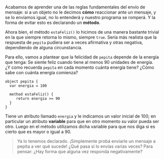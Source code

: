 Acabamos de aprender una de las reglas fundamentales del envío de mensaje: si a un objeto no le decimos **cómo** reaccionar ante un mensaje, y se lo envíamos igual, no lo entenderá y nuestro programa se romperá. Y la forma de evitar esto es declarando un **método**. 

Ahora bien, el método `estaFeliz()` lo hicimos de una manera bastante trivial en la que siempre retorna lo mismo, siempre `true`. Sería más realista que la respuesta de `pepita` pudiera ser a veces afirmativa y otras negativa, dependiendo de alguna circunstancia.  

Para ello, vamos a plantear que la felicidad de `pepita` depende de la energía que tenga: Se siente feliz cuando tiene al menos 90 unidades de energía. ¿Y como recuerda `pepita` en cada momento cuánta energía tiene? ¿Cómo sabe con cuánta energía comienza?

```wollok
object pepita {
  var energia = 100
  
  method estaFeliz() {
     return energia >= 90
  }
}
```
Tiene un atributo llamado `energia` y le indicamos un valor inicial de 100; en particular un atributo **variable** para que en otro momento su valor pueda ser otro. Luego en el método utilizamos dicha variable para que nos diga si es cierto que es mayor o igual a 90.

> Ya lo tenemos declarado. ¡Simplemente probá enviarle un mensaje a pepita a ver qué sucede! 
> ¿Qué pasa si lo envías varias veces? 
> Para pensar: ¿Hay forma que alguna vez responda negativamente? 
